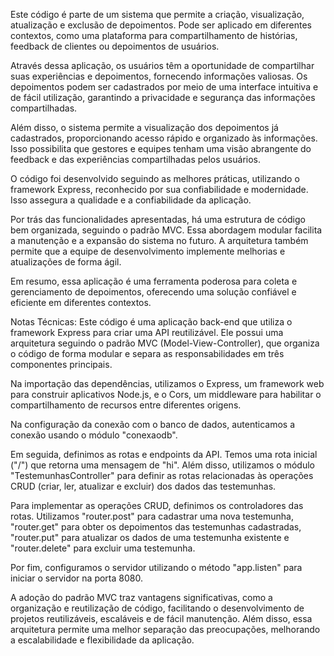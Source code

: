 Este código é parte de um sistema que permite a criação, visualização, atualização e exclusão de depoimentos. Pode ser aplicado em diferentes contextos, como uma plataforma para compartilhamento de histórias, feedback de clientes ou depoimentos de usuários.

Através dessa aplicação, os usuários têm a oportunidade de compartilhar suas experiências e depoimentos, fornecendo informações valiosas. Os depoimentos podem ser cadastrados por meio de uma interface intuitiva e de fácil utilização, garantindo a privacidade e segurança das informações compartilhadas.

Além disso, o sistema permite a visualização dos depoimentos já cadastrados, proporcionando acesso rápido e organizado às informações. Isso possibilita que gestores e equipes tenham uma visão abrangente do feedback e das experiências compartilhadas pelos usuários.

O código foi desenvolvido seguindo as melhores práticas, utilizando o framework Express, reconhecido por sua confiabilidade e modernidade. Isso assegura a qualidade e a confiabilidade da aplicação.

Por trás das funcionalidades apresentadas, há uma estrutura de código bem organizada, seguindo o padrão MVC. Essa abordagem modular facilita a manutenção e a expansão do sistema no futuro. A arquitetura também permite que a equipe de desenvolvimento implemente melhorias e atualizações de forma ágil.

Em resumo, essa aplicação é uma ferramenta poderosa para coleta e gerenciamento de depoimentos, oferecendo uma solução confiável e eficiente em diferentes contextos.

Notas Técnicas:
Este código é uma aplicação back-end que utiliza o framework Express para criar uma API reutilizável. Ele possui uma arquitetura seguindo o padrão MVC (Model-View-Controller), que organiza o código de forma modular e separa as responsabilidades em três componentes principais.

Na importação das dependências, utilizamos o Express, um framework web para construir aplicativos Node.js, e o Cors, um middleware para habilitar o compartilhamento de recursos entre diferentes origens.

Na configuração da conexão com o banco de dados, autenticamos a conexão usando o módulo "conexaodb".

Em seguida, definimos as rotas e endpoints da API. Temos uma rota inicial ("/") que retorna uma mensagem de "hi". Além disso, utilizamos o módulo "TestemunhasController" para definir as rotas relacionadas às operações CRUD (criar, ler, atualizar e excluir) dos dados das testemunhas.

Para implementar as operações CRUD, definimos os controladores das rotas. Utilizamos "router.post" para cadastrar uma nova testemunha, "router.get" para obter os depoimentos das testemunhas cadastradas, "router.put" para atualizar os dados de uma testemunha existente e "router.delete" para excluir uma testemunha.

Por fim, configuramos o servidor utilizando o método "app.listen" para iniciar o servidor na porta 8080.

A adoção do padrão MVC traz vantagens significativas, como a organização e reutilização de código, facilitando o desenvolvimento de projetos reutilizáveis, escaláveis e de fácil manutenção. Além disso, essa arquitetura permite uma melhor separação das preocupações, melhorando a escalabilidade e flexibilidade da aplicação.




